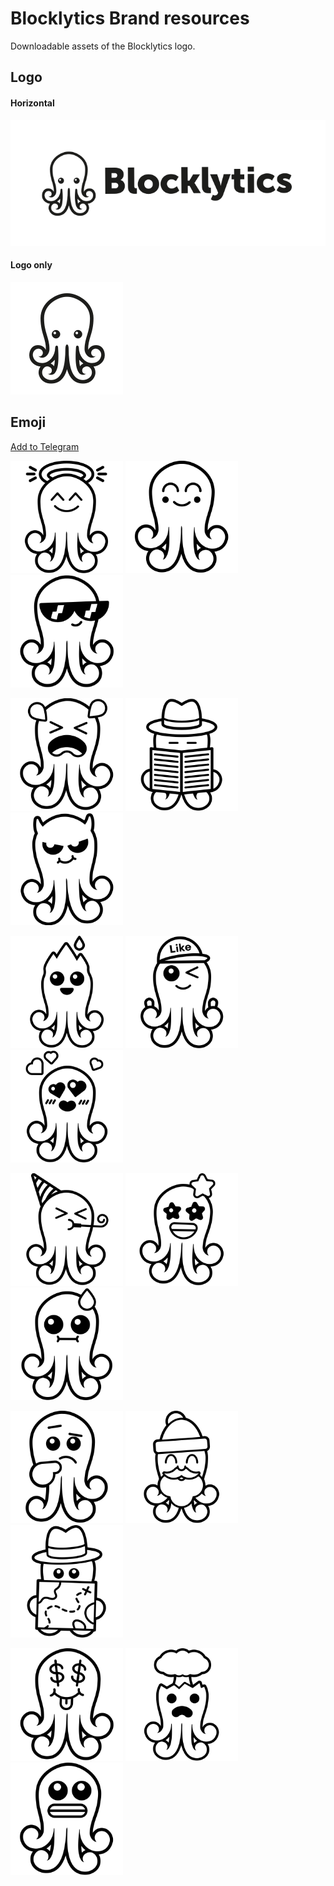 # Blocklytics Brand resources

Downloadable assets of the Blocklytics logo.

## Logo

#### Horizontal

<img src="https://github.com/blocklytics/brand-resources/blob/master/logo/logo-text-horizontal.png" />

#### Logo only

<img src="https://github.com/blocklytics/brand-resources/blob/master/logo/logo.png" width=180 />

## Emoji

[Add to Telegram](https://t.me/addstickers/Blocktopus)

<img src="https://github.com/blocklytics/brand-resources/blob/master/emoji/angel.png" width=180 /> <img src="https://github.com/blocklytics/brand-resources/blob/master/emoji/blush.png" width=180 /> <img src="https://github.com/blocklytics/brand-resources/blob/master/emoji/cool.png" width=180 />

<img src="https://github.com/blocklytics/brand-resources/blob/master/emoji/crying.png" width=180 /> <img src="https://github.com/blocklytics/brand-resources/blob/master/emoji/detective.png" width=180 /> <img src="https://github.com/blocklytics/brand-resources/blob/master/emoji/devil.png" width=180 />

<img src="https://github.com/blocklytics/brand-resources/blob/master/emoji/fire.png" width=180 /> <img src="https://github.com/blocklytics/brand-resources/blob/master/emoji/like.png" width=180 /> <img src="https://github.com/blocklytics/brand-resources/blob/master/emoji/love.png" width=180 />

<img src="https://github.com/blocklytics/brand-resources/blob/master/emoji/party.png" width=180 /> <img src="https://github.com/blocklytics/brand-resources/blob/master/emoji/star.png" width=180 /> <img src="https://github.com/blocklytics/brand-resources/blob/master/emoji/sweat.png" width=180 />

<img src="https://github.com/blocklytics/brand-resources/blob/master/emoji/thinking.png" width=180 /> <img src="https://github.com/blocklytics/brand-resources/blob/master/emoji/santa.png" width=180 /> <img src="https://github.com/blocklytics/brand-resources/blob/master/emoji/cartographer.png" width=180 />


<img src="https://github.com/blocklytics/brand-resources/blob/master/emoji/money.png" width=180 /> <img src="https://github.com/blocklytics/brand-resources/blob/master/emoji/exploding.png" width=180 /> <img src="https://github.com/blocklytics/brand-resources/blob/master/emoji/grin.png" width=180 />
